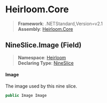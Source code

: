 # Heirloom.Core

> **Framework**: .NETStandard,Version=v2.1  
> **Assembly**: [Heirloom.Core][0]

## NineSlice.Image (Field)

> **Namespace**: [Heirloom][0]  
> **Declaring Type**: [NineSlice][1]

#### Image

The image used by this nine slice.

```cs
public Image Image
```

[0]: ../../../Heirloom.Core.md
[1]: ../NineSlice.md
